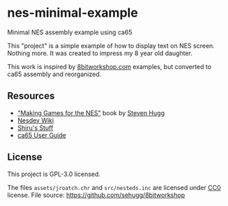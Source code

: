 # nes-minimal-example
Minimal NES assembly example using ca65

This "project" is a simple example of how to display text on NES screen. Nothing more. It was created to impress my 8 year old daughter.

This work is inspired by [8bitworkshop.com](https://8bitworkshop.com/v3.9.0/?platform=nes&file=ex1.dasm) examples, but converted to ca65 assembly and reorganized.  

## Resources
- ["Making Games for the NES"](https://www.amazon.com/gp/product/1075952727) book by [Steven Hugg](https://github.com/sehugg)
- [Nesdev Wiki](https://wiki.nesdev.org)
- [Shiru's Stuff](https://shiru.untergrund.net/software.shtml#nes)
- [ca65 User Guide](https://www.cc65.org/doc/ca65.html)

## License
This project is GPL-3.0 licensed.


The files ```assets/jroatch.chr``` and ```src/nesteds.inc``` are licensed under [CC0](https://creativecommons.org/publicdomain/zero/1.0/) 
license. File source: https://github.com/sehugg/8bitworkshop
